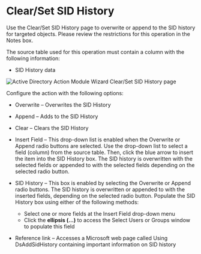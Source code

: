 # Clear/Set SID History

Use the Clear/Set SID History page to overwrite or append to the SID history for targeted objects.
Please review the restrictions for this operation in the Notes box.

The source table used for this operation must contain a column with the following information:

- SID History data

![Active Directory Action Module Wizard Clear/Set SID History page](/img/product_docs/accessanalyzer/11.6/admin/action/activedirectory/operations/sidhistory.webp)

Configure the action with the following options:

- Overwrite – Overwrites the SID History
- Append – Adds to the SID History
- Clear – Clears the SID History
- Insert Field – This drop-down list is enabled when the Overwrite or Append radio buttons are
  selected. Use the drop-down list to select a field (column) from the source table. Then, click the
  blue arrow to insert the item into the SID History box. The SID history is overwritten with the
  selected fields or appended to with the selected fields depending on the selected radio button.
- SID History – This box is enabled by selecting the Overwrite or Append radio buttons. The SID
  history is overwritten or appended to with the inserted fields, depending on the selected radio
  button. Populate the SID History box using either of the following methods:

    - Select one or more fields at the Insert Field drop-down menu
    - Click the **ellipsis (…)** to access the Select Users or Groups window to populate this field

- Reference link – Accesses a Microsoft web page called Using DsAddSidHistory containing important
  information on SID history
